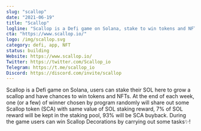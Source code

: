 ```yaml
---
slug: "scallop"
date: "2021-06-19"
title: "Scallop"
logline: "Scallop is a Defi game on Solana, stake to win tokens and NFTs✨!"
cta: "https://www.scallop.io/"
logo: /img/scallop.svg
category: defi, app, NFT
status: building
Website: https://www.scallop.io/	
Twitter: https://twitter.com/Scallop_io
Telegram: https://t.me/scallop_io
Discord: https://discord.com/invite/scallop
---
```

Scallop is a Defi game on Solana, users can stake their SOL here to grow a scallop and have chances to win tokens and NFTs. At the end of each week, one (or a few) of winner chosen by program randomly will share out some Scallop token (SCA) with same value of SOL staking reward, 7% of SOL reward will be kept in the staking pool, 93% will be SCA buyback. During the game users can win Scallop Decorations by carrying out some tasks✨!
